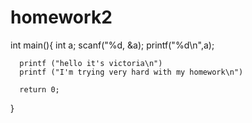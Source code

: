 homework2
=========


int main(){
      int a;
      scanf("%d, &a);
      printf("%d\n",a);
      
      printf ("hello it's victoria\n")
      printf ("I'm trying very hard with my homework\n")
      
      return 0;
      
}
